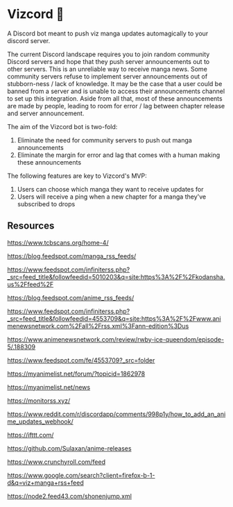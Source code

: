 # Vizcord 🤖

A Discord bot meant to push viz manga updates automagically to your discord server.

The current Discord landscape requires you to join random community Discord servers and hope that they push server announcements out to other servers. This is an unreliable way to receive manga news. Some community servers refuse to implement server announcements out of stubborn-ness / lack of knowledge. It may be the case that a user could be banned from a server and is unable to access their announcements channel to set up this integration. Aside from all that, most of these announcements are made by people, leading to room for error / lag between chapter release and server announcement.

The aim of the Vizcord bot is two-fold:
1. Eliminate the need for community servers to push out manga announcements
2. Eliminate the margin for error and lag that comes with a human making these announcements

The following features are key to Vizcord's MVP:
1. Users can choose which manga they want to receive updates for
2. Users will receive a ping when a new chapter for a manga they've subscribed to drops

## Resources

https://www.tcbscans.org/home-4/

https://blog.feedspot.com/manga_rss_feeds/

https://www.feedspot.com/infiniterss.php?_src=feed_title&followfeedid=5010203&q=site:https%3A%2F%2Fkodansha.us%2Ffeed%2F

https://blog.feedspot.com/anime_rss_feeds/

https://www.feedspot.com/infiniterss.php?_src=feed_title&followfeedid=4553709&q=site:https%3A%2F%2Fwww.animenewsnetwork.com%2Fall%2Frss.xml%3Fann-edition%3Dus

https://www.animenewsnetwork.com/review/rwby-ice-queendom/episode-5/.188309

https://www.feedspot.com/fe/4553709?_src=folder

https://myanimelist.net/forum/?topicid=1862978

https://myanimelist.net/news

https://monitorss.xyz/

https://www.reddit.com/r/discordapp/comments/998p1y/how_to_add_an_anime_updates_webhook/

https://ifttt.com/

https://github.com/Sulaxan/anime-releases

https://www.crunchyroll.com/feed

https://www.google.com/search?client=firefox-b-1-d&q=viz+manga+rss+feed

https://node2.feed43.com/shonenjump.xml
